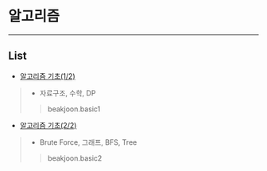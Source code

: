 # 알고리즘
---------------------------------------------------------------------------------------
## List
- [알고리즘 기초(1/2)](https://github.com/kazean/algorithm/tree/main/README/basic1)
> - 자료구조, 수학, DP
> > beakjoon.basic1
- [알고리즘 기초(2/2)](https://github.com/kazean/algorithm/tree/main/README/basic2)
> - Brute Force, 그래프, BFS, Tree
> > beakjoon.basic2